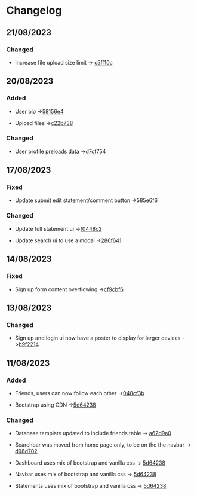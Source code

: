 # Changelog

## 21/08/2023

### Changed
- Increase file upload size limit -> [c5ff10c](https://github.com/Laptop-Salad/SpectrumDebate/commit/c5ff10ccdabdc67df40c2634ed8ccdf731261a4c)

## 20/08/2023

### Added
- User bio ->[58156e4](https://github.com/Laptop-Salad/SpectrumDebate/commit/58156e425ab7683e0c35b31238b4c163a9d1ca98)

- Upload files ->[c22b738](https://github.com/Laptop-Salad/SpectrumDebate/commit/c22b738ec2d95bfc15fea6daac6c0977da11ada7)

### Changed
- User profile preloads data ->[d7cf754](https://github.com/Laptop-Salad/SpectrumDebate/commit/d7cf7543899b2cee4458b002c621410a6a1e8611)

## 17/08/2023

### Fixed
- Update submit edit statement/comment button ->[585e6f6](https://github.com/Laptop-Salad/SpectrumDebate/commit/585e6f607af82b7a56df158c7191b9b174971642)

### Changed
- Update full statement ui ->[f0448c2](https://github.com/Laptop-Salad/SpectrumDebate/commit/f0448c23372aea1c4846b85fc430f2b854c6524f)

- Update search ui to use a modal ->[286f641](https://github.com/Laptop-Salad/SpectrumDebate/commit/286f6417e2df6d6d872ed242b6167ac20d6d84ac)

## 14/08/2023

### Fixed 
- Sign up form content overflowing ->[cf9cbf6](https://github.com/Laptop-Salad/SpectrumDebate/commit/cf9cbf6c7f1bb0a863985cff52e1818bd140868a)

## 13/08/2023

### Changed
- Sign up and login ui now have a poster to display for larger devices ->[b9f2214](https://github.com/Laptop-Salad/SpectrumDebate/commit/b9f2214c4126493f8d1559dd5f2eb93006d2cf46)

## 11/08/2023

### Added
- Friends, users can now follow each other ->[048cf3b](https://github.com/Laptop-Salad/SpectrumDebate/commit/048cf3b033c6dedff52ad61954ebfb0f51b5c7c8)

- Bootstrap using CDN ->[5d64238](https://github.com/Laptop-Salad/SpectrumDebate/commit/5d64238fe5e267a2d958301dd27442e7501b809f)

### Changed
- Database template updated to include friends table -> [a62d9a0](https://github.com/Laptop-Salad/SpectrumDebate/commit/a62d9a028c7a6c0ab904555bfa37288b344be368)

- Searchbar was moved from home page only, to be on the the navbar -> [d98d702](https://github.com/Laptop-Salad/SpectrumDebate/commit/d98d7021d29550b750ab17c6903c636f76dfabd7)

- Dashboard uses mix of bootstrap and vanilla css -> [5d64238](https://github.com/Laptop-Salad/SpectrumDebate/commit/5d64238fe5e267a2d958301dd27442e7501b809f)

- Navbar uses mix of bootstrap and vanilla css -> [5d64238](https://github.com/Laptop-Salad/SpectrumDebate/commit/5d64238fe5e267a2d958301dd27442e7501b809f)

- Statements uses mix of bootstrap and vanilla css -> [5d64238](https://github.com/Laptop-Salad/SpectrumDebate/commit/5d64238fe5e267a2d958301dd27442e7501b809f)




